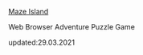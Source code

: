 

 <a href="https://jashinjashua.github.io/Maze-Island/">Maze Island </a>


Web Browser Adventure Puzzle Game

updated:29.03.2021
